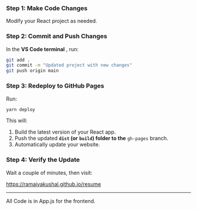 ### **Step 1: Make Code Changes**

Modify your React project as needed.


### **Step 2: Commit and Push Changes**

In the **VS Code terminal** , run:

```bash
git add .
git commit -m "Updated project with new changes"
git push origin main
```


### **Step 3: Redeploy to GitHub Pages**

Run:

```bash
yarn deploy
```


This will:

1. Build the latest version of your React app.
2. Push the updated **`dist` (or** **`build`) folder to the** `gh-pages` branch.
3. Automatically update your website.

### **Step 4: Verify the Update**

Wait a couple of minutes, then visit:

https://ramaiyakushal.github.io/resume

---

All Code is in App.js for the frontend.
